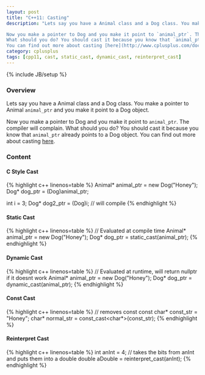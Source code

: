 ```yaml
---
layout: post
title: "C++11: Casting"
description: "Lets say you have a Animal class and a Dog class. You make a pointer to Animal  `animal_ptr` and you make it point to a Dog object.

Now you make a pointer to Dog and you make it point to `animal_ptr`. The compiler will complain.
What should you do? You should cast it because you know that `animal_ptr` already points to a Dog object.
You can find out more about casting [here](http://www.cplusplus.com/doc/tutorial/typecasting/)."
category: cplusplus
tags: [cpp11, cast, static_cast, dynamic_cast, reinterpret_cast]
---
```

{% include JB/setup %}

<!-- Overview -->
<h3>Overview</h3>

Lets say you have a Animal class and a Dog class. You make a pointer to Animal  `animal_ptr` and you make it point to a Dog object.

Now you make a pointer to Dog and you make it point to `animal_ptr`. The compiler will complain.
What should you do? You should cast it because you know that `animal_ptr` already points to a Dog object.
You can find out more about casting [here](http://www.cplusplus.com/doc/tutorial/typecasting/).

<!-- Content -->
<h3>Content</h3>


<!-- C style Cast -->
<h4>C Style Cast</h4>

<!-- Code _______________________________________-->
{% highlight c++ linenos=table  %}
Animal* animal_ptr = new Dog("Honey");
Dog* dog_ptr = (Dog)animal_ptr;

int i = 3;
Dog* dog2_ptr = (Dog)i; // will compile
{% endhighlight %}
<!-- /Code ^^^^^^^^^^^^^^^^^^^^^^^^^^^^^^^^^^^^^^-->


<!-- Static Cast -->
<h4>Static Cast</h4>

<!-- Code _______________________________________-->
{% highlight c++ linenos=table  %}
// Evaluated at compile time
Animal* animal_ptr = new Dog("Honey");
Dog* dog_ptr = static_cast<Dog>(animal_ptr); 
{% endhighlight %}
<!-- /Code ^^^^^^^^^^^^^^^^^^^^^^^^^^^^^^^^^^^^^^-->


<!-- Dynamic Cast -->
<h4>Dynamic Cast</h4>

<!-- Code _______________________________________-->
{% highlight c++ linenos=table  %}
// Evaluated at runtime, will return nullptr if it doesnt work
Animal* animal_ptr = new Dog("Honey");
Dog* dog_ptr = dynamic_cast<Dog>(animal_ptr); 
{% endhighlight %}
<!-- /Code ^^^^^^^^^^^^^^^^^^^^^^^^^^^^^^^^^^^^^^-->


<!-- Const Cast -->
<h4>Const Cast</h4>

<!-- Code _______________________________________-->
{% highlight c++ linenos=table  %}
// removes const
const char* const_str = "Honey";
char* normal_str = const_cast<char*>(const_str);
{% endhighlight %}
<!-- /Code ^^^^^^^^^^^^^^^^^^^^^^^^^^^^^^^^^^^^^^-->


<!-- Reinterpret Cast -->
<h4>Reinterpret Cast</h4>

<!-- Code _______________________________________-->
{% highlight c++ linenos=table  %}
int anInt = 4;
// takes the bits from anInt and puts them into a double
double aDouble = reinterpret_cast<double>(anInt);
{% endhighlight %}
<!-- /Code ^^^^^^^^^^^^^^^^^^^^^^^^^^^^^^^^^^^^^^-->

